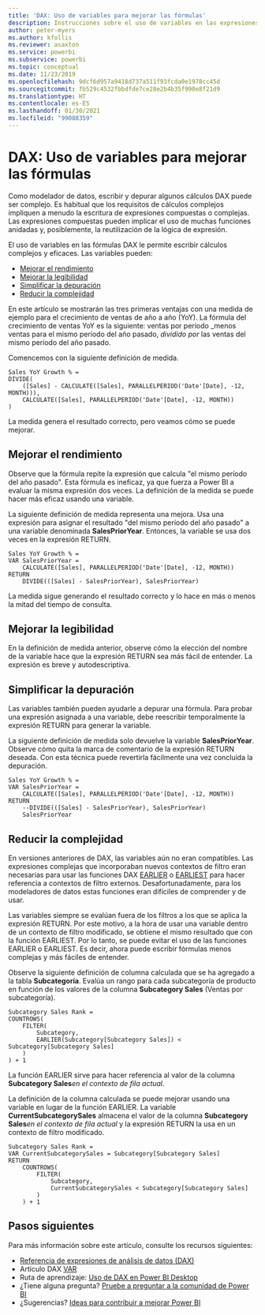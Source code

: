 ```yaml
---
title: 'DAX: Uso de variables para mejorar las fórmulas'
description: Instrucciones sobre el uso de variables en las expresiones DAX.
author: peter-myers
ms.author: kfollis
ms.reviewer: asaxton
ms.service: powerbi
ms.subservice: powerbi
ms.topic: conceptual
ms.date: 11/23/2019
ms.openlocfilehash: 9dcf6d957a9418d737a511f93fcda0e1978cc45d
ms.sourcegitcommit: fb529c4532fbbdfde7ce28e2b4b35f990e8f21d9
ms.translationtype: HT
ms.contentlocale: es-ES
ms.lasthandoff: 01/30/2021
ms.locfileid: "99088359"
---
```

# <a name="dax-use-variables-to-improve-your-formulas"></a>DAX: Uso de variables para mejorar las fórmulas

Como modelador de datos, escribir y depurar algunos cálculos DAX puede ser complejo. Es habitual que los requisitos de cálculos complejos impliquen a menudo la escritura de expresiones compuestas o complejas. Las expresiones compuestas pueden implicar el uso de muchas funciones anidadas y, posiblemente, la reutilización de la lógica de expresión.

El uso de variables en las fórmulas DAX le permite escribir cálculos complejos y eficaces. Las variables pueden:

- [Mejorar el rendimiento](#improve-performance)
- [Mejorar la legibilidad](#improve-readability)
- [Simplificar la depuración](#simplify-debugging)
- [Reducir la complejidad](#reduce-complexity)

En este artículo se mostrarán las tres primeras ventajas con una medida de ejemplo para el crecimiento de ventas de año a año (YoY). La fórmula del crecimiento de ventas YoY es la siguiente: ventas por período _menos ventas para el mismo período del año pasado, _dividido por_ las ventas del mismo período del año pasado.

Comencemos con la siguiente definición de medida.

```dax
Sales YoY Growth % =
DIVIDE(
    ([Sales] - CALCULATE([Sales], PARALLELPERIOD('Date'[Date], -12, MONTH))),
    CALCULATE([Sales], PARALLELPERIOD('Date'[Date], -12, MONTH))
)
```

La medida genera el resultado correcto, pero veamos cómo se puede mejorar.

## <a name="improve-performance"></a>Mejorar el rendimiento

Observe que la fórmula repite la expresión que calcula "el mismo período del año pasado". Esta fórmula es ineficaz, ya que fuerza a Power BI a evaluar la misma expresión dos veces. La definición de la medida se puede hacer más eficaz usando una variable.

La siguiente definición de medida representa una mejora. Usa una expresión para asignar el resultado "del mismo período del año pasado" a una variable denominada **SalesPriorYear**. Entonces, la variable se usa dos veces en la expresión RETURN.

```dax
Sales YoY Growth % =
VAR SalesPriorYear =
    CALCULATE([Sales], PARALLELPERIOD('Date'[Date], -12, MONTH))
RETURN
    DIVIDE(([Sales] - SalesPriorYear), SalesPriorYear)
```

La medida sigue generando el resultado correcto y lo hace en más o menos la mitad del tiempo de consulta.

## <a name="improve-readability"></a>Mejorar la legibilidad

En la definición de medida anterior, observe cómo la elección del nombre de la variable hace que la expresión RETURN sea más fácil de entender. La expresión es breve y autodescriptiva.

## <a name="simplify-debugging"></a>Simplificar la depuración

Las variables también pueden ayudarle a depurar una fórmula. Para probar una expresión asignada a una variable, debe reescribir temporalmente la expresión RETURN para generar la variable.

La siguiente definición de medida solo devuelve la variable **SalesPriorYear**. Observe cómo quita la marca de comentario de la expresión RETURN deseada. Con esta técnica puede revertirla fácilmente una vez concluida la depuración.

```dax
Sales YoY Growth % =
VAR SalesPriorYear =
    CALCULATE([Sales], PARALLELPERIOD('Date'[Date], -12, MONTH))
RETURN
    --DIVIDE(([Sales] - SalesPriorYear), SalesPriorYear)
    SalesPriorYear
```

## <a name="reduce-complexity"></a>Reducir la complejidad

En versiones anteriores de DAX, las variables aún no eran compatibles. Las expresiones complejas que incorporaban nuevos contextos de filtro eran necesarias para usar las funciones DAX [EARLIER](/dax/earlier-function-dax) o [EARLIEST](/dax/earliest-function-dax) para hacer referencia a contextos de filtro externos. Desafortunadamente, para los modeladores de datos estas funciones eran difíciles de comprender y de usar.

Las variables siempre se evalúan fuera de los filtros a los que se aplica la expresión RETURN. Por este motivo, a la hora de usar una variable dentro de un contexto de filtro modificado, se obtiene el mismo resultado que con la función EARLIEST. Por lo tanto, se puede evitar el uso de las funciones EARLIER o EARLIEST. Es decir, ahora puede escribir fórmulas menos complejas y más fáciles de entender.

Observe la siguiente definición de columna calculada que se ha agregado a la tabla **Subcategoría**. Evalúa un rango para cada subcategoría de producto en función de los valores de la columna **Subcategory Sales** (Ventas por subcategoría).

```dax
Subcategory Sales Rank =
COUNTROWS(
    FILTER(
        Subcategory,
        EARLIER(Subcategory[Subcategory Sales]) < Subcategory[Subcategory Sales]
    )
) + 1
```

La función EARLIER sirve para hacer referencia al valor de la columna **Subcategory Sales**_en el contexto de fila actual_.

La definición de la columna calculada se puede mejorar usando una variable en lugar de la función EARLIER. La variable **CurrentSubcategorySales** almacena el valor de la columna **Subcategory Sales**_en el contexto de fila actual_ y la expresión RETURN la usa en un contexto de filtro modificado.

```dax
Subcategory Sales Rank =
VAR CurrentSubcategorySales = Subcategory[Subcategory Sales]
RETURN
    COUNTROWS(
        FILTER(
            Subcategory,
            CurrentSubcategorySales < Subcategory[Subcategory Sales]
        )
    ) + 1
```

## <a name="next-steps"></a>Pasos siguientes

Para más información sobre este artículo, consulte los recursos siguientes:

- [Referencia de expresiones de análisis de datos (DAX)](/dax/)
- Artículo DAX [VAR](/dax/var-dax)
- Ruta de aprendizaje: [Uso de DAX en Power BI Desktop](/learn/paths/dax-power-bi/)
- ¿Tiene alguna pregunta? [Pruebe a preguntar a la comunidad de Power BI](https://community.powerbi.com/)
- ¿Sugerencias? [Ideas para contribuir a mejorar Power BI](https://ideas.powerbi.com)